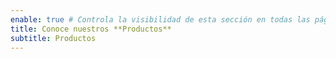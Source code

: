 ```yaml
---
enable: true # Controla la visibilidad de esta sección en todas las páginas donde se utilice
title: Conoce nuestros **Productos**
subtitle: Productos
---
```

